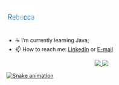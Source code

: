 <img src="reb.svg" width = "15%" alt="Rebecca" />

- ☕ I’m currently learning Java;
- 📫 How to reach me: <a href="https://www.linkedin.com/in/acceberc/">LinkedIn</a> or <a href="mailto:rebecca-cunha@hotmail.com">E-mail</a>



<div align="center">
  <a href="https://github.com/acceberc">
  <img height="180em" src="https://github-readme-stats.vercel.app/api?username=acceberc&show_icons=true&theme=light&include_all_commits=true&count_private=true"/>
  <img height="180em" src="https://github-readme-stats.vercel.app/api/top-langs/?username=acceberc&layout=compact&langs_count=7&theme=light"/>
</div>
  
<div> 

  ![Snake animation](https://github.com/acceberc/acceberc/blob/output/github-contribution-grid-snake.svg)
  
</div>
